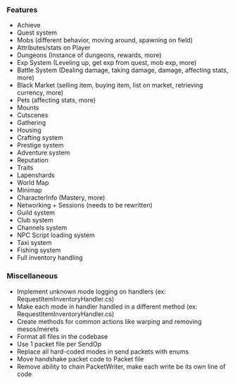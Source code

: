 ### Features
- Achieve
- Quest system
- Mobs (different behavior, moving around, spawning on field)
- Attributes/stats on Player
- Dungeons (Instance of dungeons, rewards, more)
- Exp System (Leveling up, get exp from quest, mob exp, more)
- Battle System (Dealing damage, taking damage, damage, affecting stats, more)
- Black Market (selling item, buying item, list on market, retrieving currency, more)
- Pets (affecting stats, more)
- Mounts
- Cutscenes
- Gathering
- Housing
- Crafting system
- Prestige system
- Adventure system
- Reputation
- Traits
- Lapenshards
- World Map
- Minimap
- CharacterInfo (Mastery, more)
- Networking + Sessions (needs to be rewritten)
- Guild system
- Club system
- Channels system
- NPC Script loading system
- Taxi system
- Fishing system
- Full inventory handling

### Miscellaneous
- Implement unknown mode logging on handlers (ex: RequestItemInventoryHandler.cs)
- Make each mode in handler handled in a different method (ex: RequestItemInventoryHandler.cs)
- Create methods for common actions like warping and removing mesos/merets
- Format all files in the codebase
- Use 1 packet file per SendOp
- Replace all hard-coded modes in send packets with enums
- Move handshake packet code to Packet file
- Remove ability to chain PacketWriter, make each write be its own line of code
